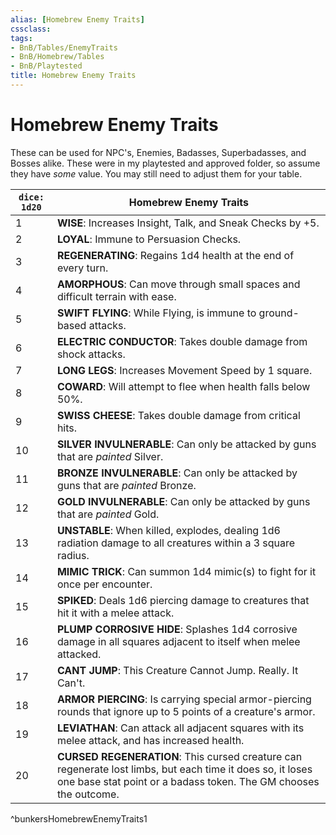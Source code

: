 ```yaml
---
alias: [Homebrew Enemy Traits]
cssclass: 
tags:
- BnB/Tables/EnemyTraits
- BnB/Homebrew/Tables
- BnB/Playtested
title: Homebrew Enemy Traits
---
```


# Homebrew Enemy Traits

These can be used for NPC's, Enemies, Badasses, Superbadasses, and Bosses alike. These were in my playtested and approved folder, so assume they have *some* value. You may still need to adjust them for your table.

| `dice: 1d20` | **Homebrew Enemy Traits**                                                                                       |
| ------------ | --------------------------------------------------------------------------------------------------------------- |
| 1            | **WISE**: Increases Insight, Talk, and Sneak Checks by +5.                                                       |
| 2            | **LOYAL**: Immune to Persuasion Checks.                                                                          |
| 3            | **REGENERATING**: Regains 1d4 health at the end of every turn.                                                   |
| 4            | **AMORPHOUS**: Can move through small spaces and difficult terrain with ease.                                              |
| 5            | **SWIFT FLYING**: While Flying, is immune to ground-based attacks.                                                 |
| 6            | **ELECTRIC CONDUCTOR**: Takes double damage from shock attacks.                                                  |
| 7            | **LONG LEGS**: Increases Movement Speed by 1 square.                                                                |
| 8            | **COWARD**: Will attempt to flee when health falls below 50%.                                                    |
| 9            | **SWISS CHEESE**: Takes double damage from critical hits.                                                        |
| 10           | **SILVER INVULNERABLE**: Can only be attacked by guns that are *painted* Silver.                                 |
| 11           | **BRONZE INVULNERABLE**: Can only be attacked by guns that are *painted* Bronze.                                 |
| 12           | **GOLD INVULNERABLE**: Can only be attacked by guns that are *painted* Gold.                                     |
| 13           | **UNSTABLE**: When killed, explodes, dealing 1d6 radiation damage to all creatures within a 3 square radius.     |
| 14           | **MIMIC TRICK**: Can summon 1d4 mimic(s) to fight for it once per encounter.                                     |
| 15           | **SPIKED**: Deals 1d6 piercing damage to creatures that hit it with a melee attack.                              |
| 16           | **PLUMP CORROSIVE HIDE**: Splashes 1d4 corrosive damage in all squares adjacent to itself when melee attacked.  |
| 17           | **CANT JUMP**: This Creature Cannot Jump. Really. It Can't.                                                     |
| 18           | **ARMOR PIERCING**: Is carrying special armor-piercing rounds that ignore up to 5 points of a creature's armor. |
| 19           | **LEVIATHAN**: Can attack all adjacent squares with its melee attack, and has increased health.                              |
| 20             |  **CURSED REGENERATION**: This cursed creature can regenerate lost limbs, but each time it does so, it loses one base stat point or a badass token. The GM chooses the outcome.                                                                                                             |
^bunkersHomebrewEnemyTraits1
